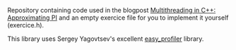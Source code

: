 Repository containing code used in the blogpost [Multithreading in C++: Approximating PI]() and an empty exercice file for you to implement it yourself (exercice.h).

This library uses Sergey Yagovtsev's excellent [easy_profiler](http://github.com/yse/easy_profiler) library.